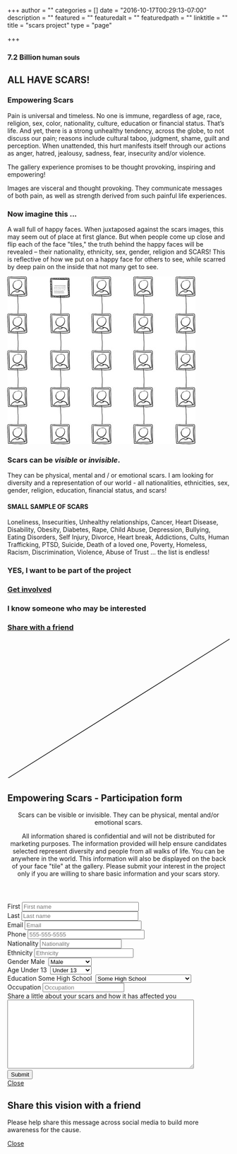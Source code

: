 +++
author = ""
categories = []
date = "2016-10-17T00:29:13-07:00"
description = ""
featured = ""
featuredalt = ""
featuredpath = ""
linktitle = ""
title = "scars project"
type = "page"

+++
<article>
    <section class="section">
        <div class="background-media" data-0-top-bottom="background-position: 50% 50px" data-start="background-position: 50% -31px" style="background-image: url(/img/twiztedmyrtle/scars-1.jpg); background-repeat:no-repeat; background-size:cover; background-attachment:cover; background-position: 50% 0%;">
        </div>
        <div class="background-overlay" style="background-color: rgba(255,255,255,0.2);"></div>
        <div class="container">
            <div class="row">
                <div class="col-md-8">
                    <h1 class=" hyper element-top-150 text-light os-animation big" data-os-animation="fadeIn" data-os-animation-delay="0s">
            7.2 Billion<small class="hairline"> human souls</small></h1>
                    <h2 class="text-light element-bottom-150">ALL HAVE SCARS!</h2> </div>
                <div class="col-md-4 text-center"> </div>
            </div>
        </div>
    </section>
    <section class="section">
        <div class="divider-wrapper">
            <div class="visible-xs element-height-60"></div>
            <div class="visible-sm element-height-60"></div>
            <div class="visible-md element-height-60"></div>
            <div class="visible-lg element-height-60"></div>
        </div>
        <div class="container">
            <div class="row">
                <div class="col-md-10 col-md-offset-1">
                    <div class="col-text-1 element-top-20 element-bottom-20 os-animation" data-os-animation="fadeInUp" data-os-animation-delay="0.1s">
                        <h1 class="super text-italic">Empowering Scars</h1> </div>
                    <div class="col-text-1 element-top-20 element-bottom-20 os-animation" data-os-animation="fadeInUp" data-os-animation-delay="0.1s">
                        <p class="lead"> Pain is universal and timeless. No one is immune, regardless of age, race, religion, sex, color, nationality, culture, education or financial status. That’s life. And yet, there is a strong unhealthy tendency, across the
                            globe, to not discuss our pain; reasons include cultural taboo, judgment, shame, guilt and perception. When unattended, this hurt manifests itself through our actions as anger, hatred, jealousy, sadness, fear, insecurity
                            and/or violence. </p>
                        <p class="lead"> The gallery experience promises to be thought provoking, inspiring and empowering! </p>
                    </div>
                </div>
            </div>
        </div>
        <div class="divider-wrapper">
            <div class="visible-xs element-height-60"></div>
            <div class="visible-sm element-height-60"></div>
            <div class="visible-md element-height-60"></div>
            <div class="visible-lg element-height-60"></div>
        </div>
    </section>
    <section class="section">
        <div class="background-media" style="background-image: url('/img/twiztedmyrtle/scars.jpg'); background-repeat:no-repeat; background-size:cover;"></div>
        <div class="background-overlay" style="background-color: rgba(0,0,0,1);"></div>
        <div class="circle-container">
            <div class="row">
                <div class="col-md-6"></div>
                <div class="col-md-6">
                    <p class="lead text-light center element-bottom-200 element-top-200 element-right-70 os-animation" data-os-animation="fadeIn" data-os-animation-delay="0.2s"> Images are visceral and thought provoking. They communicate messages of both pain, as well as strength derived from such painful life experiences.</p>
                </div>
            </div>
        </div>
    </section>
    <section class="section">
        <div class="container">
            <div class="row element-bottom-70">
                <div class="col-md-6">
                    <h1 class=" element-top-70">Now imagine this ...</h1>
                    <p class="lead "> A wall full of happy faces. When juxtaposed against the scars images, this may seem out of place at first glance. But when people come up close and flip each of the face "tiles," the truth behind the happy faces will be revealed
                        – their nationality, ethnicity, sex, gender, religion and SCARS! This is reflective of how we put on a happy face for others to see, while scarred by deep pain on the inside that not many get to see. </p>
                </div>
                <div class="col-md-6 element-top-70"> <span class="figure-image pull-right">
                <img alt="" src="/img/twiztedmyrtle/gallery-doodle.jpg">
            </span> </div>
            </div>
        </div>
    </section>
    <section class="section">
        <div class="container-fullwidth">
            <div class="row">
              <div class="background-overlay" style="background-color: rgba(0,0,0,0.1); z-index: -1"></div>
                <div class="col-md-6 element-top-120 element-bottom-120">
                    <div class="element-left-60 element-right-60">
                        <h3>Scars can be <strong><em>visible</em></strong> or <strong><em>invisible</em></strong>.</h3>
                        <p> They can be physical, mental and / or emotional scars. I am looking for diversity and a representation of our world - all nationalities, ethnicities, sex, gender, religion, education, financial status, and scars! </p>
                        <h4>SMALL SAMPLE OF SCARS </h4>
                        <p> Loneliness, Insecurities, Unhealthy relationships, Cancer, Heart Disease, Disability, Obesity, Diabetes, Rape, Child Abuse, Depression, Bullying, Eating Disorders, Self Injury, Divorce, Heart break, Addictions, Cults, Human Trafficking, PTSD, Suicide, Death of a loved one, Poverty, Homeless, Racism, Discrimination, Violence, Abuse of Trust … the list is endless! </p>
                    </div>
                </div>
                <div class="col-md-6">
                    <div class="row">
                        <div class="col-md-12 cto">
                           <div class="element-left-60">
                            <div class="background-overlay" style="background-color: rgba(86,180,151,1); z-index: -1"></div>
                            <h3 class=" element-top-120 os-animation big text-light" data-os-animation="fadeIn" data-os-animation-delay="0s">
                              YES, I want to be part of the project
                            </h3>
                            <h3 class="text-light element-bottom-120"><a href="#0" id="survey-modal" data-type="tw-modal-trigger" class="btn btn-primary btn-lg btn-icon-right">Get involved</a></h3> <!-- <i class="large-icon fa fa-dot-circle-o"></i> -->
                          </div>
                        </div>
                    </div>
                    <div class="row">
                        <div class="col-md-12 cto">
                          <div class="element-left-60">
                            <div class="background-overlay" style="background-color: rgba(200,188,182,1); z-index: -1"></div>
                            <h3 class="text-light element-top-120 os-animation big" data-os-animation="fadeIn" data-os-animation-delay="0s">
                              I know someone who may be interested
                            </h3>
                            <h3 class="text-light element-bottom-120"><a href="#0" id="share-modal" data-type="tw-modal-trigger" class="btn btn-primary btn-lg btn-icon-right">Share with a friend</a></h3> <!-- <i class="large-icon fa fa-send-o"></i> -->
                          </div>
                        </div>
                    </div>
                </div>
            </div>
        </div>
    </section>
    <div class="tw-modal" data-modal="survey-modal">
        <div class="tw-svg-bg" data-step1="M-59.9,540.5l-0.9-1.4c-0.1-0.1,0-0.3,0.1-0.3L864.8-41c0.1-0.1,0.3,0,0.3,0.1l0.9,1.4c0.1,0.1,0,0.3-0.1,0.3L-59.5,540.6 C-59.6,540.7-59.8,540.7-59.9,540.5z" data-step2="M33.8,690l-188.2-300.3c-0.1-0.1,0-0.3,0.1-0.3l925.4-579.8c0.1-0.1,0.3,0,0.3,0.1L959.6,110c0.1,0.1,0,0.3-0.1,0.3 L34.1,690.1C34,690.2,33.9,690.1,33.8,690z"
        data-step3="M-465.1,287.5l-0.9-1.4c-0.1-0.1,0-0.3,0.1-0.3L459.5-294c0.1-0.1,0.3,0,0.3,0.1l0.9,1.4c0.1,0.1,0,0.3-0.1,0.3 l-925.4,579.8C-464.9,287.7-465,287.7-465.1,287.5z" data-step4="M-329.3,504.3l-272.5-435c-0.1-0.1,0-0.3,0.1-0.3l925.4-579.8c0.1-0.1,0.3,0,0.3,0.1l272.5,435c0.1,0.1,0,0.3-0.1,0.3 l-925.4,579.8C-329,504.5-329.2,504.5-329.3,504.3z"
        data-step5="M341.1,797.5l-0.9-1.4c-0.1-0.1,0-0.3,0.1-0.3L1265.8,216c0.1-0.1,0.3,0,0.3,0.1l0.9,1.4c0.1,0.1,0,0.3-0.1,0.3L341.5,797.6 C341.4,797.7,341.2,797.7,341.1,797.5z" data-step6="M476.4,1013.4L205,580.3c-0.1-0.1,0-0.3,0.1-0.3L1130.5,0.2c0.1-0.1,0.3,0,0.3,0.1l271.4,433.1c0.1,0.1,0,0.3-0.1,0.3 l-925.4,579.8C476.6,1013.6,476.5,1013.5,476.4,1013.4z">
            <svg height="100%" width="100%" preserveAspectRatio="none" viewBox="0 0 800 500">
                <title>Survey modal</title>
                <path id="tw-changing-path-1" d="M-59.9,540.5l-0.9-1.4c-0.1-0.1,0-0.3,0.1-0.3L864.8-41c0.1-0.1,0.3,0,0.3,0.1l0.9,1.4c0.1,0.1,0,0.3-0.1,0.3L-59.5,540.6 C-59.6,540.7-59.8,540.7-59.9,540.5z" />
                <path id="tw-changing-path-2" d="M-465.1,287.5l-0.9-1.4c-0.1-0.1,0-0.3,0.1-0.3L459.5-294c0.1-0.1,0.3,0,0.3,0.1l0.9,1.4c0.1,0.1,0,0.3-0.1,0.3 l-925.4,579.8C-464.9,287.7-465,287.7-465.1,287.5z" />
                <path id="tw-changing-path-3" d="M341.1,797.5l-0.9-1.4c-0.1-0.1,0-0.3,0.1-0.3L1265.8,216c0.1-0.1,0.3,0,0.3,0.1l0.9,1.4c0.1,0.1,0,0.3-0.1,0.3L341.5,797.6 C341.4,797.7,341.2,797.7,341.1,797.5z" /> </svg>
        </div>
        <div class="tw-modal-content">
            <div class="row">
                <h1 class="tilt green super element-bottom-30">Empowering Scars - Participation form</h1>
                <div class="col-md-8 col-md-offset-2 col-xs-10 col-xs-offset-1">
                    <form action='https://www.getform.org/f/5e939c7a-37e8-4931-8685-9e2ce26a4d03' method="POST" class="form">
                        <header class="info">
                            <div>
                                <p> Scars can be visible or invisible. They can be physical, mental and/or emotional scars.</p>
                                <p> All information shared is confidential and will not be distributed for marketing purposes. The information provided will help ensure candidates selected represent diversity and people from all walks of life. You
                                    can be anywhere in the world. This information will also be displayed on the back of your face "tile" at the gallery. Please submit your interest in the project only if you are willing to share basic information
                                    and your scars story. </p>
                            </div>
                        </header>
                        <div class="row element-bottom-10">
                            <div class="col-md-6"> <span>
                            <span for="Field1">First</span>
                                <input class="input" placeholder="First name" name="first name" type="text" value="" size="30" tabindex="1" required> </span>
                            </div>
                            <div class="col-md-6"> <span>
                            <span for="Field2">Last</span>
                                <input class="input" placeholder="Last name" name="last name" type="text" value="" size="30" tabindex="2" required=""> </span>
                            </div>
                        </div>
                        <div class="row element-bottom-10">
                            <div class="col-md-6"> <span for="Field3">Email</span> <span>
                            <input class="input" placeholder="Email" name="email" type="email" spellcheck="false" value="" size="30" maxlength="255" tabindex="3" required="">
                        </span> </div>
                            <div class="col-md-6"> <span for="Field4">Phone</span>
                                <input class="input" placeholder="555-555-5555" id="Field4" name="phone" tabindex="4" required="" type="tel" size="30" value=""> </div>
                        </div>
                        <div class="row element-bottom-10">
                            <div class="col-md-6"> <span for="Field5">Nationality</span>
                                <input class="input" placeholder="Nationality" id="Field5" name="nationality" type="text" value="" maxlength="255" tabindex="5" required=""> </div>
                            <div class="col-md-6"> <span for="Field6">Ethnicity</span>
                                <input class="input" placeholder="Ethnicity" id="Field6" name="ethnicity" type="text" value="" maxlength="255" tabindex="6" size="25" required=""> </div>
                        </div>
                        <div class="row element-bottom-10">
                            <div class="col-md-6"> <span for="gender">Gender</span> <span id="gender" class="input-container">
                            <span class="placeholder">Male</span>&nbsp;<span class="fa fa-angle-down"></span> <span class="input selectbox">
                                <select class="fancy-select hidden" name="gender">
                                  <option value="Male">Male</option>
                                  <option value="Female">Female</option>
                                  <option value="Transgender">Transgender</option>
                                </select>
                            </span> </span>
                            </div>
                            <div class="col-md-6"> <span for="age">Age</span> <span id="age" class="input-container">
                            <span class="placeholder">Under 13</span>&nbsp;<span class="fa fa-angle-down"></span> <span class="input selectbox">
                              <select class="fancy-select hidden" name="age">
                                <option value="Under 13">Under 13</option>
                                <option value="13 - 17">13 - 17</option>
                                <option value="18 - 24">18 - 24</option>
                                <option value="25 - 34">25 - 34</option>
                                <option value="35 - 44">35 - 44</option>
                                <option value="45 - 54">45 - 54</option>
                                <option value="55 -64">55 -64</option>
                                <option value="65 or Above">65 or Above</option>
                              </select>
                            </span> </span>
                            </div>
                        </div>
                        <div class="row element-bottom-10">
                            <div class="col-md-12"> <span for="education">Education</span> <span id="education" class="input-container ext">
                            <span class="placeholder">Some High School</span>&nbsp;<span class="fa fa-angle-down"></span> <span class="input selectbox">
                              <select class="fancy-select hidden" name="education">
                                <option value="Some High School">Some High School</option>
                                <option value="High School Graduate">High School Graduate</option>
                                <option value="Trade or Vocational Degree">Trade or Vocational Degree</option>
                                <option value="Some College">Some College</option>
                                <option value="Associate Degree">Associate Degree</option>
                                <option value="Bachelor's Degree">Bachelor's Degree</option>
                                <option value="Graduate of Professional Degree">Graduate of Professional Degree</option>
                              </select>
                            </span> </span>
                            </div>
                        </div>
                        <div class="row element-bottom-10">
                            <div class="col-md-12"> <span for="Field14">
                            Occupation
                        </span> <span>
                            <input class="input" placeholder="Occupation" name="occupation" type="text" value="" maxlength="255" tabindex="25" required="">
                        </span> </div>
                        </div>
                        <div class="row element-bottom-10">
                            <div class="col-md-12"> <span for="Field16">
                            Share a little about your scars and how it has affected you
                        </span>
                                <div>
                                    <textarea name="their story" spellcheck="true" rows="10" cols="50" tabindex="26" required=""></textarea>
                                </div>
                            </div>
                        </div>
                        <div>
                            <input name="saveForm" class="button input" type="submit" value="Submit"> </div>
                    </form>
                </div>
            </div>
        </div>
        <!-- tw-modal-content --><a href="#0" class="modal-close">Close</a> </div>
    <!-- tw-modal -->
    <div class="tw-cover-layer"></div>
    <!-- .tw-cover-layer -->
    <div class="tw-modal" data-modal="share-modal">
        <div class="tw-modal-content white">
            <div class="row">
                <h1 class="tilt green super element-bottom-30">Share this vision with a friend </h1>
                <div class="col-md-8 col-md-offset-2 col-xs-10 col-xs-offset-1">
                    <p>Please help share this message across social media to build more awareness for the cause.</p>
                    <span class='st_facebook_large' displayText='Facebook'></span>
                    <span class='st_twitter_large' displayText='Tweet'></span>
                    <span class='st_linkedin_large' displayText='LinkedIn'></span>
                    <span class='st_email_large' displayText='Email'></span>
                </div>
            </div>
        </div>
        <!-- tw-modal-content --><a href="#0" class="modal-close">Close</a> </div>
    <!-- tw-modal -->
    <div class="tw-cover-layer"></div>
    <!-- .tw-cover-layer -->
</article>